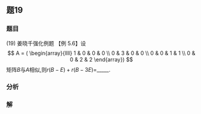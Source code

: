 ## 题19
### 题目
(19) 姜晓千强化例题
【例 5.6】设
$$
A = ( \begin{array}{llll} 1 & 0 & 0 & 0 \\  0 & 3 & 0 & 0 \\  0 & 0 & 1 & 1 \\  0 & 0 & 2 & 2 \end{array})
$$
矩阵$B$与$A$相似,则$r(B - E) + r(B - 3E) =$_____.
### 分析

### 解